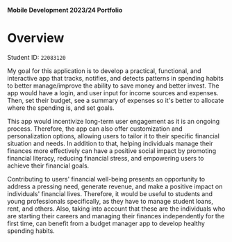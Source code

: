 **Mobile Development 2023/24 Portfolio**
# Overview

Student ID: `22083120`

My goal for this application is to develop a practical, functional, and interactive app that tracks, notifies, and detects patterns in spending habits to better manage/improve the ability to save money and better invest. The app would have a login, and user input for income sources and expenses. Then, set their budget, see a summary of expenses so it's better to allocate where the spending is, and set goals.  

This app would incentivize long-term user engagement as it is an ongoing process. Therefore, the app can also offer customization and personalization options, allowing users to tailor it to their specific financial situation and needs. In addition to that, helping individuals manage their finances more effectively can have a positive social impact by promoting financial literacy, reducing financial stress, and empowering users to achieve their financial goals. 

Contributing to users' financial well-being presents an opportunity to address a pressing need, generate revenue, and make a positive impact on individuals' financial lives. Therefore, it would be useful to students and young professionals specifically, as they have to manage student loans, rent, and others. Also, taking into account that these are the individuals who are starting their careers and managing their finances independently for the first time, can benefit from a budget manager app to develop healthy spending habits.

